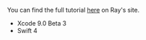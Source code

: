 You can find the full tutorial [here](https://www.raywenderlich.com/156794/custom-uicollectionviewlayout-tutorial-parallax) on Ray's site.

* Xcode 9.0 Beta 3
* Swift 4
